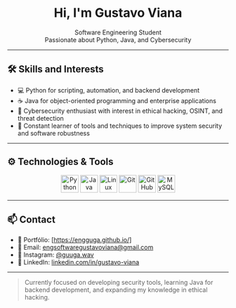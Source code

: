 <h1 align="center">Hi, I'm Gustavo Viana</h1>

<p align="center">
  Software Engineering Student<br>
  Passionate about Python, Java, and Cybersecurity
</p>

---

## 🛠️ Skills and Interests

- 💻 Python for scripting, automation, and backend development  
- ☕ Java for object-oriented programming and enterprise applications  
- 🔐 Cybersecurity enthusiast with interest in ethical hacking, OSINT, and threat detection  
- 🧪 Constant learner of tools and techniques to improve system security and software robustness

---

## ⚙️ Technologies & Tools

<div align="center">
  <img src="https://cdn.jsdelivr.net/gh/devicons/devicon/icons/python/python-original.svg" width="40" alt="Python"/>
  <img src="https://cdn.jsdelivr.net/gh/devicons/devicon/icons/java/java-original.svg" width="40" alt="Java"/>
  <img src="https://cdn.jsdelivr.net/gh/devicons/devicon/icons/linux/linux-original.svg" width="40" alt="Linux"/>
  <img src="https://cdn.jsdelivr.net/gh/devicons/devicon/icons/git/git-original.svg" width="40" alt="Git"/>
  <img src="https://cdn.jsdelivr.net/gh/devicons/devicon/icons/github/github-original.svg" width="40" alt="GitHub"/>
  <img src="https://cdn.jsdelivr.net/gh/devicons/devicon/icons/mysql/mysql-original.svg" width="40" alt="MySQL"/>
</div>

---

## 📫 Contact

- 📂 Portfólio: [https://engguga.github.io/]
- 📧 Email: [engsoftwaregustavoviana@gmail.com](mailto:engsoftwaregustavoviana@gmail.com)
- 📸 Instagram: [@guuga.wav](https://instagram.com/guuga.wav)
- 💼 LinkedIn: [linkedin.com/in/gustavo-viana](www.linkedin.com/in/gustavo-viana-584835357)

---

> Currently focused on developing security tools, learning Java for backend development, and expanding my knowledge in ethical hacking.
